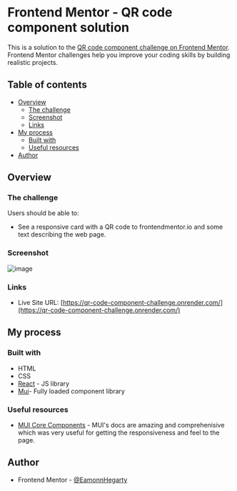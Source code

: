 # Frontend Mentor - QR code component solution

This is a solution to the [QR code component challenge on Frontend Mentor](https://www.frontendmentor.io/challenges/qr-code-component-iux_sIO_H). Frontend Mentor challenges help you improve your coding skills by building realistic projects. 

## Table of contents

- [Overview](#overview)
  - [The challenge](#the-challenge)
  - [Screenshot](#screenshot)
  - [Links](#links)
- [My process](#my-process)
  - [Built with](#built-with)
  - [Useful resources](#useful-resources)
- [Author](#author)



## Overview

### The challenge 

Users should be able to:
- See a responsive card with a QR code to frontendmentor.io and some text describing the web page.


### Screenshot
![image](https://github.com/EamonnHegarty/qr-code-component/assets/91144434/49512883-8098-4570-8687-9544ba6688a0)


### Links

- Live Site URL: [https://qr-code-component-challenge.onrender.com/](https://qr-code-component-challenge.onrender.com/)

## My process

### Built with

- HTML
- CSS
- [React](https://reactjs.org/) - JS library
- [Mui](https://mui.com/)- Fully loaded component library
  

### Useful resources

- [MUI Core Components](https://mui.com/material-ui/getting-started/) - MUI's docs are amazing and comprehenisive which was very useful for getting the responsiveness and feel to the page. 


## Author

- Frontend Mentor - [@EamonnHegarty](https://www.frontendmentor.io/profile/EamonnHegarty)
